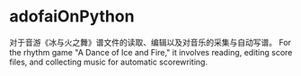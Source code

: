 # adofaiOnPython

对于音游《冰与火之舞》谱文件的读取、编辑以及对音乐的采集与自动写谱。
For the rhythm game "A Dance of Ice and Fire," it involves reading, editing score files, and collecting music for automatic scorewriting.
